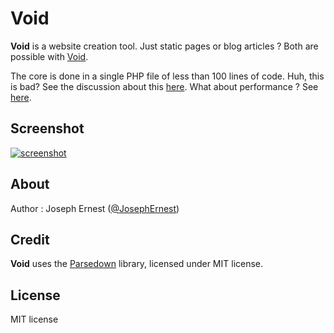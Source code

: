 Void
=============

**Void** is a website creation tool. Just static pages or blog articles ? Both are possible with [Void](http://www.thisisvoid.org/).

The core is done in a single PHP file of less than 100 lines of code. Huh, this is bad? See the discussion about this [here](http://thisisvoid.org/article/03).
What about performance ? See [here](http://thisisvoid.org/article/05-perf).

Screenshot
----

[![screenshot](http://gget.it/9p7avesy/1.jpg)](http://www.thisisvoid.org/demo/)

About
----

Author : Joseph Ernest ([@JosephErnest](http:/twitter.com/JosephErnest))

Credit
----

**Void** uses the [Parsedown](http://github.com/erusev/parsedown) library, licensed under MIT license.

License
----
MIT license


